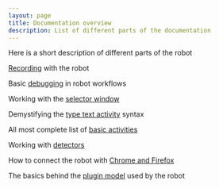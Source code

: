 ```yaml
---
layout: page
title: Documentation overview
description: List of different parts of the documentation
---
```

Here is a short description of different parts of the robot

[Recording](recording) with the robot

Basic [debugging](debugging) in robot workflows

Working with the [selector window](selector-window)

Demystifying the [type text activity](typetext-syntax,md) syntax 

All most complete list of [basic activities](activities)

Working with [detectors](detectors)

How to connect the robot with [Chrome and Firefox](nativemessaging)

The basics behind the [plugin model](plugin-model) used by the robot

